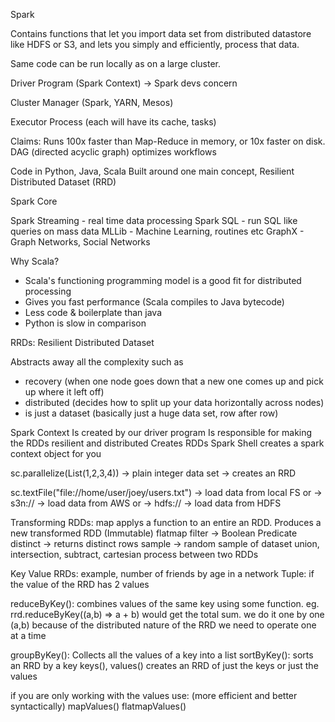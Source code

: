 Spark

Contains functions that let you import data set from distributed datastore like HDFS or S3, and lets you simply and efficiently, process that data.

Same code can be run locally as on a large cluster.

Driver Program (Spark Context) -> Spark devs concern

Cluster Manager (Spark, YARN, Mesos)

Executor Process (each will have its cache, tasks)


Claims: 
Runs 100x faster than Map-Reduce in memory, or 10x faster on disk.
DAG (directed acyclic graph) optimizes workflows

Code in Python, Java, Scala
Built around one main concept, Resilient Distributed Dataset (RRD)


Spark Core

Spark Streaming - real time data processing
Spark SQL - run SQL like queries on mass data
MLLib - Machine Learning, routines etc
GraphX - Graph Networks, Social Networks

Why Scala?
* Scala's functioning programming model is a good fit for distributed processing
* Gives you fast performance (Scala compiles to Java bytecode)
* Less code & boilerplate than java
* Python is slow in comparison

RRDs: Resilient Distributed Dataset

Abstracts away all the complexity such as 
- recovery (when one node goes down that a new one comes up and pick up where it left off)
- distributed (decides how to split up your data horizontally across nodes)
- is just a dataset (basically just a huge data set, row after row)

Spark Context
Is created by our driver program
Is responsible for making the RDDs resilient and distributed
Creates RDDs
Spark Shell creates a spark context object for you

sc.parallelize(List(1,2,3,4)) -> plain integer data set -> creates an RRD

sc.textFile("file://home/user/joey/users.txt") -> load data from local FS
or -> s3n:// -> load data from AWS
or -> hdfs:// -> load data from HDFS

Transforming RDDs:
map
applys a function to an entire an RDD. Produces a new transformed RDD (Immutable)
flatmap
filter -> Boolean Predicate
distinct -> returns distinct rows
sample -> random sample of dataset
union, intersection, subtract, cartesian
process between two RDDs


Key Value RRDs:
example, number of friends by age in a network
Tuple: if the value of the RRD has 2 values

reduceByKey(): combines values of the same key using some function.
eg. rrd.reduceByKey((a,b) => a + b) would get the total sum.
we do it one by one (a,b) because of the distributed nature of the RRD we need to operate one at a time

groupByKey(): Collects all the values of a key into a list
sortByKey(): sorts an RRD by a key
keys(), values() creates an RRD of just the keys or just the values

if you are only working with the values use: (more efficient and better syntactically)
mapValues()
flatmapValues()

